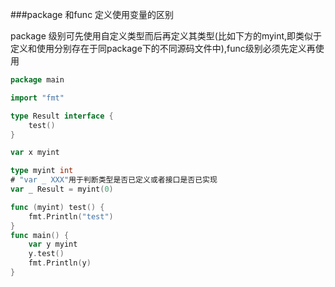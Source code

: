 ###package 和func 定义使用变量的区别

package 级别可先使用自定义类型而后再定义其类型(比如下方的myint,即类似于定义和使用分别存在于同package下的不同源码文件中),func级别必须先定义再使用
```go
package main

import "fmt"

type Result interface {
	test()
}

var x myint

type myint int
# "var _ XXX"用于判断类型是否已定义或者接口是否已实现
var _ Result = myint(0)

func (myint) test() {
	fmt.Println("test")
}
func main() {
	var y myint
	y.test()
	fmt.Println(y)
}
```